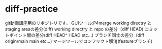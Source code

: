 # diff-practice
git動画講座用のリポジトリです。
GUIツール:P4merge
working directry と staging areaの差分(diff)
working directry と repo の差分（diff HEAD)
コミットポイント間の差分(diff HEAD^ HEAD etc...)
ブランチ同士の差分（diff origin/main main etc...)
マージツールでコンフリクト解消(featureブランチ)